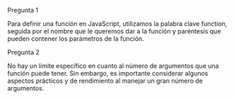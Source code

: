 Pregunta 1

Para definir una función en JavaScript, utilizamos la palabra clave function, seguida por el nombre que le queremos dar a la función y paréntesis que pueden contener los parámetros de la función.

Pregunta 2

No hay un límite específico en cuanto al número de argumentos que una función puede tener. Sin embargo, es importante considerar algunos aspectos prácticos y de rendimiento al manejar un gran número de argumentos.